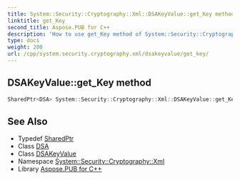 ```yaml
---
title: System::Security::Cryptography::Xml::DSAKeyValue::get_Key method
linktitle: get_Key
second_title: Aspose.PUB for C++
description: 'How to use get_Key method of System::Security::Cryptography::Xml::DSAKeyValue class in C++.'
type: docs
weight: 200
url: /cpp/system.security.cryptography.xml/dsakeyvalue/get_key/
---
```

## DSAKeyValue::get_Key method




```cpp
SharedPtr<DSA> System::Security::Cryptography::Xml::DSAKeyValue::get_Key()
```

## See Also

* Typedef [SharedPtr](../../../system/sharedptr/)
* Class [DSA](../../../system.security.cryptography/dsa/)
* Class [DSAKeyValue](../)
* Namespace [System::Security::Cryptography::Xml](../../)
* Library [Aspose.PUB for C++](../../../)
